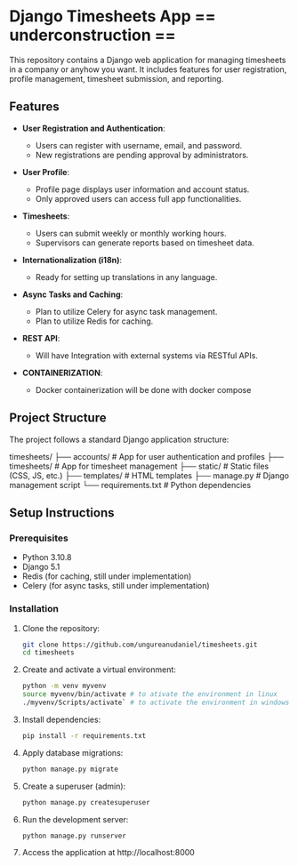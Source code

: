 # Django Timesheets App == underconstruction ==

This repository contains a Django web application for managing timesheets in a company or anyhow you want. It includes features for user registration, profile management, timesheet submission, and reporting.

## Features

- **User Registration and Authentication**:
  - Users can register with username, email, and password.
  - New registrations are pending approval by administrators.
  
- **User Profile**:
  - Profile page displays user information and account status.
  - Only approved users can access full app functionalities.

- **Timesheets**:
  - Users can submit weekly or monthly working hours.
  - Supervisors can generate reports based on timesheet data.
  
- **Internationalization (i18n)**:
  - Ready for setting up translations in any language.
  
- **Async Tasks and Caching**:
  - Plan to utilize Celery for async task management.
  - Plan to utilize Redis for caching.

- **REST API**:
  - Will have Integration with external systems via RESTful APIs.

- **CONTAINERIZATION**:
  - Docker containerization will be done with docker compose

## Project Structure

The project follows a standard Django application structure:

timesheets/
├── accounts/ # App for user authentication and profiles
├── timesheets/ # App for timesheet management
├── static/ # Static files (CSS, JS, etc.)
├── templates/ # HTML templates
├── manage.py # Django management script
└── requirements.txt # Python dependencies

## Setup Instructions

### Prerequisites

- Python 3.10.8
- Django 5.1
- Redis (for caching, still under implementation)
- Celery (for async tasks, still under implementation)

### Installation

1. Clone the repository:
   ```bash
   git clone https://github.com/ungureanudaniel/timesheets.git
   cd timesheets
2. Create and activate a virtual environment:
   ```bash
   python -m venv myvenv
   source myvenv/bin/activate # to ativate the environment in linux
   ./myvenv/Scripts/activate` # to activate the environment in windows, although PowerShell can give you a headache. I recommend though the terminal in Visual Studio Code if windows is not avoidable

3. Install dependencies:
   ```bash
   pip install -r requirements.txt
4. Apply database migrations:
   ```bash
   python manage.py migrate
5. Create a superuser (admin):
   ```bash
   python manage.py createsuperuser
6. Run the development server:
   ```bash
   python manage.py runserver
7. Access the application at http://localhost:8000


